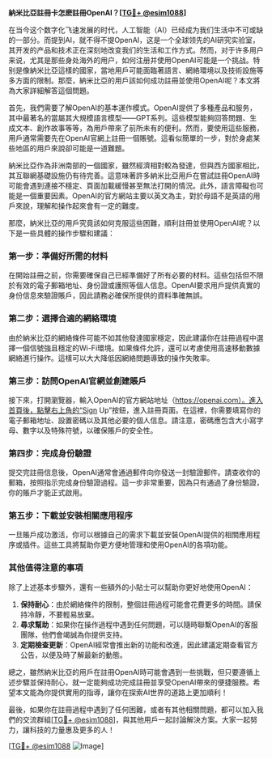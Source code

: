 **納米比亞註冊卡怎麽註冊OpenAI？[[TG💪+ @esim1088](https://t.me/s/esim1088)]**

在当今这个数字化飞速发展的时代，人工智能（AI）已经成为我们生活中不可或缺的一部分。而提到AI，就不得不提OpenAI，这是一个全球领先的AI研究实验室，其开发的产品和技术正在深刻地改变我们的生活和工作方式。然而，对于许多用户来说，尤其是那些身处海外的用户，如何注册并使用OpenAI可能是一个挑战。特别是像納米比亞這樣的國家，當地用戶可能面臨著語言、網絡環境以及技術設施等多方面的限制。那麼，納米比亞的用戶該如何成功註冊並使用OpenAI呢？本文將為大家詳細解答這個問題。

首先，我們需要了解OpenAI的基本運作模式。OpenAI提供了多種產品和服务，其中最著名的當屬其大規模語言模型——GPT系列。這些模型能夠回答問題、生成文本、創作故事等等，為用戶帶來了前所未有的便利。然而，要使用這些服務，用戶通常需要先在OpenAI官網上註冊一個賬號。這看似簡單的一步，對於身處某些地區的用戶來說卻可能是一道難題。

納米比亞作為非洲南部的一個國家，雖然經濟相對較為發達，但與西方國家相比，其互聯網基礎設施仍有待完善。這意味著許多納米比亞用戶在嘗試註冊OpenAI時可能會遇到連接不穩定、頁面加載緩慢甚至無法打開的情況。此外，語言障礙也可能是一個重要因素。OpenAI的官方網站主要以英文為主，對於母語不是英語的用戶來說，理解和操作起來會有一定的難度。

那麼，納米比亞的用戶究竟該如何克服這些困難，順利註冊並使用OpenAI呢？以下是一些具體的操作步驟和建議：

### 第一步：準備好所需的材料

在開始註冊之前，你需要確保自己已經準備好了所有必要的材料。這些包括但不限於有效的電子郵箱地址、身份證或護照等個人信息。OpenAI要求用戶提供真實的身份信息來驗證賬戶，因此請務必確保所提供的資料準確無誤。

### 第二步：選擇合適的網絡環境

由於納米比亞的網絡條件可能不如其他發達國家穩定，因此建議你在註冊過程中選擇一個信號強且穩定的Wi-Fi環境。如果條件允許，還可以考慮使用高速移動數據網絡進行操作。這樣可以大大降低因網絡問題導致的操作失敗率。

### 第三步：訪問OpenAI官網並創建賬戶

接下來，打開瀏覽器，輸入OpenAI的官方網站地址（https://openai.com）。進入首頁後，點擊右上角的“Sign Up”按鈕，進入註冊頁面。在這裡，你需要填寫你的電子郵箱地址、設置密碼以及其他必要的個人信息。請注意，密碼應包含大小寫字母、數字以及特殊符號，以確保賬戶的安全性。

### 第四步：完成身份驗證

提交完註冊信息後，OpenAI通常會通過郵件向你發送一封驗證郵件。請查收你的郵箱，按照指示完成身份驗證過程。這一步非常重要，因為只有通過了身份驗證，你的賬戶才能正式啟用。

### 第五步：下載並安裝相關應用程序

一旦賬戶成功激活，你可以根據自己的需求下載並安裝OpenAI提供的相關應用程序或插件。這些工具將幫助你更方便地管理和使用OpenAI的各項功能。

### 其他值得注意的事項

除了上述基本步驟外，還有一些額外的小貼士可以幫助你更好地使用OpenAI：

1. **保持耐心**：由於網絡條件的限制，整個註冊過程可能會花費更多的時間。請保持冷靜，不要輕易放棄。
2. **尋求幫助**：如果你在操作過程中遇到任何問題，可以隨時聯繫OpenAI的客服團隊，他們會竭誠為你提供支持。
3. **定期檢查更新**：OpenAI經常會推出新的功能和改進，因此建議定期查看官方公告，以便及時了解最新的動態。

總之，雖然納米比亞的用戶在註冊OpenAI時可能會遇到一些挑戰，但只要遵循上述步驟並保持耐心，就一定能夠成功完成註冊並享受OpenAI帶來的便捷服務。希望本文能為你提供實用的指導，讓你在探索AI世界的道路上更加順利！

最後，如果你在註冊過程中遇到了任何困難，或者有其他相關問題，都可以加入我們的交流群組[[TG💪+ @esim1088](https://t.me/s/esim1088)]，與其他用戶一起討論解決方案。大家一起努力，讓科技的力量惠及更多的人！

[[TG💪+ @esim1088](https://t.me/s/esim1088) ![Image](https://i.postimg.cc/4NQfJmqS/Snipaste-2025-05-13-00-14-12.png)]